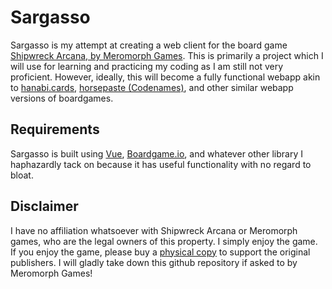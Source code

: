 # Sargasso

Sargasso is my attempt at creating a web client for the board game [Shipwreck Arcana, by Meromorph Games](https://www.meromorphgames.com/shipwreck-arcana). This is primarily a project which I will use for learning and practicing my coding as I am still not very proficient. However, ideally, this will become a fully functional webapp akin to [hanabi.cards](https://hanabi.cards/), [horsepaste (Codenames)](https://www.horsepaste.com/), and other similar webapp versions of boardgames. 

## Requirements

Sargasso is built using [Vue](https://vuejs.org/), [Boardgame.io](https://boardgame.io/), and whatever other library I haphazardly tack on because it has useful functionality with no regard to bloat. 

## Disclaimer

I have no affiliation whatsoever with Shipwreck Arcana or Meromorph games, who are the legal owners of this property. I simply enjoy the game. If you enjoy the game, please buy a [physical copy](https://www.meromorphgames.com/shop/shipwreck-arcana) to support the original publishers. I will gladly take down this github repository if asked to by Meromorph Games!